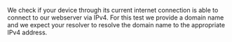 We check if your device through its current internet connection is able to connect to our webserver via IPv4. For this test we provide a domain name and we expect your resolver to resolve the domain name to the appropriate IPv4 address.

